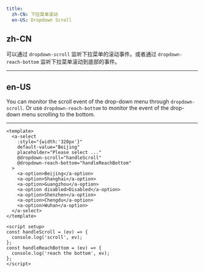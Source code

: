 ```yaml
title:
  zh-CN: 下拉菜单滚动
  en-US: Dropdown Scroll
```

## zh-CN

可以通过 `dropdown-scroll` 监听下拉菜单的滚动事件。或者通过 `dropdown-reach-bottom` 监听下拉菜单滚动到底部的事件。

---

## en-US

You can monitor the scroll event of the drop-down menu through `dropdown-scroll`. Or use `dropdown-reach-bottom` to monitor the event of the drop-down menu scrolling to the bottom.

---

```vue
<template>
  <a-select
    :style="{width:'320px'}"
    default-value="Beijing"
    placeholder="Please select ..."
    @dropdown-scroll="handleScroll"
    @dropdown-reach-bottom="handleReachBottom"
  >
    <a-option>Beijing</a-option>
    <a-option>Shanghai</a-option>
    <a-option>Guangzhou</a-option>
    <a-option disabled>Disabled</a-option>
    <a-option>Shenzhen</a-option>
    <a-option>Chengdu</a-option>
    <a-option>Wuhan</a-option>
  </a-select>
</template>

<script setup>
const handleScroll = (ev) => {
  console.log('scroll', ev);
};
const handleReachBottom = (ev) => {
  console.log('reach the bottom', ev);
};
</script>
```
